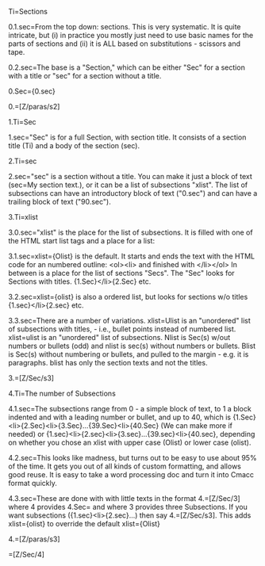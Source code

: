 Ti=Sections

0.1.sec=From the top down: sections.  This is very systematic.  It is quite intricate, but (i) in practice you mostly just need to use basic names for the parts of sections and (ii) it is ALL based on substitutions - scissors and tape.

0.2.sec=The base is a "Section," which can be either "Sec" for a section with a title or "sec" for a section without a title.

0.Sec={0.sec}

0.=[Z/paras/s2]

1.Ti=Sec

1.sec="Sec" is for a full Section, with section title.  It consists of a section title (Ti) and a body of the section (sec).  

2.Ti=sec

2.sec="sec" is a section without a title.  You can make it just a block of text (sec=My section text.), or it can be a list of subsections "xlist".  The list of subsections can have an introductory block of text ("0.sec") and can have a trailing block of text ("90.sec").

3.Ti=xlist

3.0.sec="xlist" is the place for the list of subsections.  It is filled with one of the HTML start list tags and a place for a list:

3.1.sec=xlist=&#123;Olist} is the default.  It starts and ends the text with the HTML code for an numbered outline: &lt;ol>&lt;li> and finished with &lt;/li>&lt;/ol>  In between is a place for the list of sections "Secs".  The "Sec" looks for Sections with titles.  &#123;1.Sec}&lt;/li>&#123;2.Sec} etc.

3.2.sec=xlist=&#123;olist} is also a ordered list, but looks for sections w/o titles &#123;1.sec}&lt;/li>&#123;2.sec} etc.

3.3.sec=There are a number of variations. xlist=Ulist is an "unordered" list of subsections with titles, - i.e., bullet points instead of numbered list.  xlist=ulist is an "unordered" list of subsections.  Nlist is Sec(s) w/out numbers or bullets (odd) and nlist is sec(s) without numbers or bullets. Blist is Sec(s) without numbering or bullets, and pulled to the margin - e.g. it is paragraphs.  blist has only the section texts and not the titles. 

3.=[Z/Sec/s3]

4.Ti=The number of Subsections

4.1.sec=The subsections range from 0 - a simple block of text, to 1 a block indented and with a leading number or bullet, and up to 40, which is &#123;1.Sec}&lt;li>&#123;2.Sec}&lt;li>&#123;3.Sec}...&#123;39.Sec}&lt;li>&#123;40.Sec}  (We can make more if needed) or &#123;1.sec}&lt;li>&#123;2.sec}&lt;li>&#123;3.sec}...&#123;39.sec}&lt;li>&#123;40.sec}, depending on whether you chose an xlist with upper case (Olist) or lower case (olist).

4.2.sec=This looks like madness, but turns out to be easy to use about 95% of the time.  It gets you out of all kinds of custom formatting, and allows good reuse.  It is easy to take a word processing doc and turn it into Cmacc format quickly. 

4.3.sec=These are done with with little texts in the format 4.=[Z/Sec/3] where 4 provides 4.Sec= and where 3 provides three Subsections.  If you want subsections (&#123;1.sec}&lt;li>&#123;2.sec}...) then say 4.=[Z/Sec/s3].  This adds xlist=&#123;olist} to override the default xlist=&#123;Olist}

4.=[Z/paras/s3]

=[Z/Sec/4]

